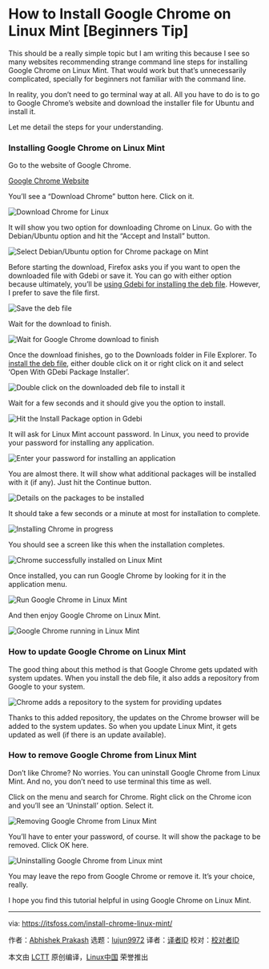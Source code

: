 [#]: subject: (How to Install Google Chrome on Linux Mint [Beginners Tip])
[#]: via: (https://itsfoss.com/install-chrome-linux-mint/)
[#]: author: (Abhishek Prakash https://itsfoss.com/author/abhishek/)
[#]: collector: (lujun9972)
[#]: translator: (geekpi)
[#]: reviewer: ( )
[#]: publisher: ( )
[#]: url: ( )

How to Install Google Chrome on Linux Mint [Beginners Tip]
======

This should be a really simple topic but I am writing this because I see so many websites recommending strange command line steps for installing Google Chrome on Linux Mint. That would work but that’s unnecessarily complicated, specially for beginners not familiar with the command line.

In reality, you don’t need to go terminal way at all. All you have to do is to go to Google Chrome’s website and download the installer file for Ubuntu and install it.

Let me detail the steps for your understanding.

### Installing Google Chrome on Linux Mint

Go to the website of Google Chrome.

[Google Chrome Website][1]

You’ll see a “Download Chrome” button here. Click on it.

![Download Chrome for Linux][2]

It will show you two option for downloading Chrome on Linux. Go with the Debian/Ubuntu option and hit the “Accept and Install” button.

![Select Debian/Ubuntu option for Chrome package on Mint][3]

Before starting the download, Firefox asks you if you want to open the downloaded file with Gdebi or save it. You can go with either option because ultimately, you’ll be [using Gdebi for installing the deb file][4]. However, I prefer to save the file first.

![Save the deb file][5]

Wait for the download to finish.

![Wait for Google Chrome download to finish][6]

Once the download finishes, go to the Downloads folder in File Explorer. To [install the deb file][7], either double click on it or right click on it and select ‘Open With GDebi Package Installer’.

![Double click on the downloaded deb file to install it][8]

Wait for a few seconds and it should give you the option to install.

![Hit the Install Package option in Gdebi][9]

It will ask for Linux Mint account password. In Linux, you need to provide your password for installing any application.

![Enter your password for installing an application][10]

You are almost there. It will show what additional packages will be installed with it (if any). Just hit the Continue button.

![Details on the packages to be installed][11]

It should take a few seconds or a minute at most for installation to complete.

![Installing Chrome in progress][12]

You should see a screen like this when the installation completes.

![Chrome successfully installed on Linux Mint][13]

Once installed, you can run Google Chrome by looking for it in the application menu.

![Run Google Chrome in Linux Mint][14]

And then enjoy Google Chrome on Linux Mint.

![Google Chrome running in Linux Mint][15]

### How to update Google Chrome on Linux Mint

The good thing about this method is that Google Chrome gets updated with system updates. When you install the deb file, it also adds a repository from Google to your system.

![Chrome adds a repository to the system for providing updates][16]

Thanks to this added repository, the updates on the Chrome browser will be added to the system updates. So when you update Linux Mint, it gets updated as well (if there is an update available).

### How to remove Google Chrome from Linux Mint

Don’t like Chrome? No worries. You can uninstall Google Chrome from Linux Mint. And no, you don’t need to use terminal this time as well.

Click on the menu and search for Chrome. Right click on the Chrome icon and you’ll see an ‘Uninstall’ option. Select it.

![Removing Google Chrome from Linux Mint][17]

You’ll have to enter your password, of course. It will show the package to be removed. Click OK here.

![Uninstalling Google Chrome from Linux mint][18]

You may leave the repo from Google Chrome or remove it. It’s your choice, really.

I hope you find this tutorial helpful in using Google Chrome on Linux Mint.

--------------------------------------------------------------------------------

via: https://itsfoss.com/install-chrome-linux-mint/

作者：[Abhishek Prakash][a]
选题：[lujun9972][b]
译者：[译者ID](https://github.com/译者ID)
校对：[校对者ID](https://github.com/校对者ID)

本文由 [LCTT](https://github.com/LCTT/TranslateProject) 原创编译，[Linux中国](https://linux.cn/) 荣誉推出

[a]: https://itsfoss.com/author/abhishek/
[b]: https://github.com/lujun9972
[1]: https://www.google.com/chrome/index.html
[2]: https://i1.wp.com/itsfoss.com/wp-content/uploads/2021/08/download-chrome-linux-mint.png?resize=800%2C320&ssl=1
[3]: https://i2.wp.com/itsfoss.com/wp-content/uploads/2021/08/downloading-chrome-linux-mint.png?resize=800%2C679&ssl=1
[4]: https://itsfoss.com/gdebi-default-ubuntu-software-center/
[5]: https://i0.wp.com/itsfoss.com/wp-content/uploads/2021/08/saving-downloaded-chrome-linux-mint.png?resize=798%2C400&ssl=1
[6]: https://i1.wp.com/itsfoss.com/wp-content/uploads/2021/08/finishing-chrome-download-linux-mint.png?resize=799%2C315&ssl=1
[7]: https://itsfoss.com/install-deb-files-ubuntu/
[8]: https://i2.wp.com/itsfoss.com/wp-content/uploads/2021/08/installing-google-chrome-deb-file-mint.png?resize=799%2C529&ssl=1
[9]: https://i1.wp.com/itsfoss.com/wp-content/uploads/2021/08/installing-google-chrome-gdebi-mint.png?resize=801%2C548&ssl=1
[10]: https://i2.wp.com/itsfoss.com/wp-content/uploads/2021/08/enter-password-for-installing-chrome-mint.png?resize=800%2C399&ssl=1
[11]: https://i0.wp.com/itsfoss.com/wp-content/uploads/2021/08/installing-chrome-mint.png?resize=799%2C483&ssl=1
[12]: https://i2.wp.com/itsfoss.com/wp-content/uploads/2021/08/installing-chrome-mint-progress.png?resize=799%2C489&ssl=1
[13]: https://i0.wp.com/itsfoss.com/wp-content/uploads/2021/08/chrome-installed-mint.png?resize=798%2C483&ssl=1
[14]: https://i1.wp.com/itsfoss.com/wp-content/uploads/2021/08/run-google-chrome-linux-mint.png?resize=798%2C580&ssl=1
[15]: https://itsfoss.com/wp-content/uploads/2021/08/google-chrome-in-linux-mint-800x450.webp
[16]: https://i0.wp.com/itsfoss.com/wp-content/uploads/2021/08/google-chrome-repo-added-mint.png?resize=799%2C272&ssl=1
[17]: https://itsfoss.com/wp-content/uploads/2021/08/removing-google-chrome-from-mint.webp
[18]: https://itsfoss.com/wp-content/uploads/2021/08/uninstalling-google-chrome-from-linux-mint.webp
